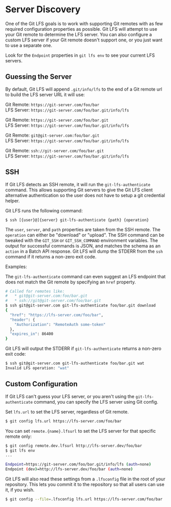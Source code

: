 # Server Discovery

One of the Git LFS goals is to work with supporting Git remotes with as few
required configuration properties as possible. Git LFS will attempt to use
your Git remote to determine the LFS server. You can also configure a custom
LFS server if your Git remote doesn't support one, or you just want to use a
separate one.

Look for the `Endpoint` properties in `git lfs env` to see your current LFS
servers.

## Guessing the Server

By default, Git LFS will append `.git/info/lfs` to the end of a Git remote url
to build the LFS server URL it will use:

Git Remote: `https://git-server.com/foo/bar`<br>
LFS Server: `https://git-server.com/foo/bar.git/info/lfs`

Git Remote: `https://git-server.com/foo/bar.git`<br>
LFS Server: `https://git-server.com/foo/bar.git/info/lfs`

Git Remote: `git@git-server.com:foo/bar.git`<br>
LFS Server: `https://git-server.com/foo/bar.git/info/lfs`

Git Remote: `ssh://git-server.com/foo/bar.git`<br>
LFS Server: `https://git-server.com/foo/bar.git/info/lfs`

## SSH

If Git LFS detects an SSH remote, it will run the `git-lfs-authenticate`
command. This allows supporting Git servers to give the Git LFS client
alternative authentication so the user does not have to setup a git credential
helper.

Git LFS runs the following command:

    $ ssh [{user}@]{server} git-lfs-authenticate {path} {operation}

The `user`, `server`, and `path` properties are taken from the SSH remote. The
`operation` can either be "download" or "upload". The SSH command can be
tweaked with the `GIT_SSH` or `GIT_SSH_COMMAND` environment variables. The
output for successful commands is JSON, and matches the schema as an `action`
in a Batch API response. Git LFS will dump the STDERR from the `ssh` command if
it returns a non-zero exit code.

Examples:

The `git-lfs-authenticate` command can even suggest an LFS endpoint that does
not match the Git remote by specifying an `href` property.

```bash
# Called for remotes like:
#   * git@git-server.com:foo/bar.git
#   * ssh://git@git-server.com/foo/bar.git
$ ssh git@git-server.com git-lfs-authenticate foo/bar.git download
{
  "href": "https://lfs-server.com/foo/bar",
  "header": {
    "Authorization": "RemoteAuth some-token"
  },
  "expires_in": 86400
}
```

Git LFS will output the STDERR if `git-lfs-authenticate` returns a non-zero
exit code:

```bash
$ ssh git@git-server.com git-lfs-authenticate foo/bar.git wat
Invalid LFS operation: "wat"
```

## Custom Configuration

If Git LFS can't guess your LFS server, or you aren't using the
`git-lfs-authenticate` command, you can specify the LFS server using Git config.

Set `lfs.url` to set the LFS server, regardless of Git remote.

```bash
$ git config lfs.url https://lfs-server.com/foo/bar
```

You can set `remote.{name}.lfsurl` to set the LFS server for that specific
remote only:

```bash
$ git config remote.dev.lfsurl http://lfs-server.dev/foo/bar
$ git lfs env
...

Endpoint=https://git-server.com/foo/bar.git/info/lfs (auth=none)
Endpoint (dev)=http://lfs-server.dev/foo/bar (auth=none)
```

Git LFS will also read these settings from a `.lfsconfig` file in the root of
your repository. This lets you commit it to the repository so that all users
can use it, if you wish.

```bash
$ git config --file=.lfsconfig lfs.url https://lfs-server.com/foo/bar
```
